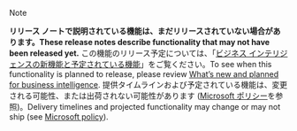  > [!NOTE]
 >  <span data-ttu-id="fd312-101">**リリース ノートで説明されている機能は、まだリリースされていない場合があります。**</span><span class="sxs-lookup"><span data-stu-id="fd312-101">**These release notes describe functionality that may not have been released yet.**</span></span>
<span data-ttu-id="fd312-102">この機能のリリース予定については、「[ビジネス インテリジェンスの新機能と予定されている機能](/business-applications-release-notes/April19/business-intelligence/planned-features)」をご覧ください。</span><span class="sxs-lookup"><span data-stu-id="fd312-102">To see when this functionality is planned to release, please review [What’s new and planned for business intelligence](/business-applications-release-notes/April19/business-intelligence/planned-features).</span></span> <span data-ttu-id="fd312-103">提供タイムラインおよび予定されている機能は、変更される可能性、または出荷されない可能性があります ([Microsoft ポリシー](https://go.microsoft.com/fwlink/p/?linkid=2007332)を参照)。</span><span class="sxs-lookup"><span data-stu-id="fd312-103">Delivery timelines and projected functionality may change or may not ship (see [Microsoft policy](https://go.microsoft.com/fwlink/p/?linkid=2007332)).</span></span> 
